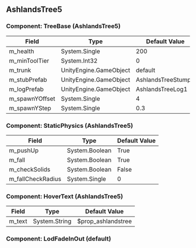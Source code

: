 ## AshlandsTree5

### Component: TreeBase (AshlandsTree5)

|Field|Type|Default Value|
|---|---|---|
|m_health|System.Single|200|
|m_minToolTier|System.Int32|0|
|m_trunk|UnityEngine.GameObject|default|
|m_stubPrefab|UnityEngine.GameObject|AshlandsTreeStump2|
|m_logPrefab|UnityEngine.GameObject|AshlandsTreeLog1|
|m_spawnYOffset|System.Single|4|
|m_spawnYStep|System.Single|0.3|

### Component: StaticPhysics (AshlandsTree5)

|Field|Type|Default Value|
|---|---|---|
|m_pushUp|System.Boolean|True|
|m_fall|System.Boolean|True|
|m_checkSolids|System.Boolean|False|
|m_fallCheckRadius|System.Single|0|

### Component: HoverText (AshlandsTree5)

|Field|Type|Default Value|
|---|---|---|
|m_text|System.String|$prop_ashlandstree|

### Component: LodFadeInOut (default)

